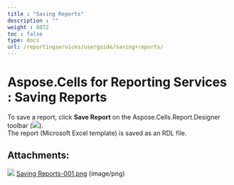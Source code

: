 ```yaml
---
title : "Saving Reports" 
description : "" 
weight : 8072 
toc : false
type: docs
url: /reportingservices/userguide/saving+reports/
---
```


# Aspose.Cells for Reporting Services : Saving Reports


To save a report, click **Save Report** on the Aspose.Cells.Report.Designer toolbar (![](https://docs2.aspose.com/cells/reportingservices/attachments/6094959/6193380.png)).  
The report (Microsoft Excel template) is saved as an RDL file.

## Attachments:

![](https://docs2.aspose.com/cells/reportingservices/images/icons/bullet_blue.gif) [Saving Reports-001.png](https://docs2.aspose.com/cells/reportingservices/attachments/6094959/6193380.png) (image/png)  

